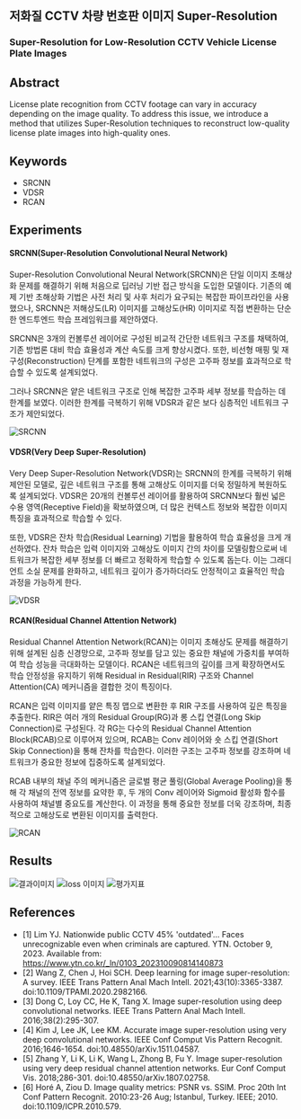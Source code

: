 ## 저화질 CCTV 차량 번호판 이미지 Super-Resolution 
### Super-Resolution for Low-Resolution CCTV Vehicle License Plate Images


## Abstract
License plate recognition from CCTV footage can vary in accuracy depending on the image quality. To address this issue, we introduce a method that utilizes Super-Resolution techniques to reconstruct low-quality license plate images into high-quality ones.

## Keywords

- SRCNN
- VDSR
- RCAN


## Experiments
#### SRCNN(Super-Resolution Convolutional Neural Network)
Super-Resolution Convolutional Neural Network(SRCNN)은 단일 이미지 초해상화 문제를 해결하기 위해 처음으로 딥러닝 기반 접근 방식을 도입한 모델이다. 기존의 예제 기반 초해상화 기법은 사전 처리 및 사후 처리가 요구되는 복잡한 파이프라인을 사용했으나, SRCNN은 저해상도(LR) 이미지를 고해상도(HR) 이미지로 직접 변환하는 단순한 엔드투엔드 학습 프레임워크를 제안하였다.

SRCNN은 3개의 컨볼루션 레이어로 구성된 비교적 간단한 네트워크 구조를 채택하여, 기존 방법론 대비 학습 효율성과 계산 속도를 크게 향상시켰다. 또한, 비선형 매핑 및 재구성(Reconstruction) 단계를 포함한 네트워크의 구성은 고주파 정보를 효과적으로 학습할 수 있도록 설계되었다.

그러나 SRCNN은 얕은 네트워크 구조로 인해 복잡한 고주파 세부 정보를 학습하는 데 한계를 보였다. 이러한 한계를 극복하기 위해 VDSR과 같은 보다 심층적인 네트워크 구조가 제안되었다.

![SRCNN](https://github.com/user-attachments/assets/67a95a14-12a5-4f93-9053-c5d1971be41a)

#### VDSR(Very Deep Super-Resolution)
Very Deep Super-Resolution Network(VDSR)는 SRCNN의 한계를 극복하기 위해 제안된 모델로, 깊은 네트워크 구조를 통해 고해상도 이미지를 더욱 정밀하게 복원하도록 설계되었다. VDSR은 20개의 컨볼루션 레이어를 활용하여 SRCNN보다 훨씬 넓은 수용 영역(Receptive Field)을 확보하였으며, 더 많은 컨텍스트 정보와 복잡한 이미지 특징을 효과적으로 학습할 수 있다.

또한, VDSR은 잔차 학습(Residual Learning) 기법을 활용하여 학습 효율성을 크게 개선하였다. 잔차 학습은 입력 이미지와 고해상도 이미지 간의 차이를 모델링함으로써 네트워크가 복잡한 세부 정보를 더 빠르고 정확하게 학습할 수 있도록 돕는다. 이는 그래디언트 소실 문제를 완화하고, 네트워크 깊이가 증가하더라도 안정적이고 효율적인 학습 과정을 가능하게 한다.

![VDSR](https://github.com/user-attachments/assets/ca48709c-8a11-45c7-930c-bc19fc319702)

#### RCAN(Residual Channel Attention Network)
Residual Channel Attention Network(RCAN)는 이미지 초해상도 문제를 해결하기 위해 설계된 심층 신경망으로, 고주파 정보를 담고 있는 중요한 채널에 가중치를 부여하여 학습 성능을 극대화하는 모델이다. RCAN은 네트워크의 깊이를 크게 확장하면서도 학습 안정성을 유지하기 위해 Residual in Residual(RIR) 구조와 Channel Attention(CA) 메커니즘을 결합한 것이 특징이다.

RCAN은 입력 이미지를 얕은 특징 맵으로 변환한 후 RIR 구조를 사용하여 깊은 특징을 추출한다. RIR은 여러 개의 Residual Group(RG)과 롱 스킵 연결(Long Skip Connection)로 구성된다. 각 RG는 다수의 Residual Channel Attention Block(RCAB)으로 이루어져 있으며, RCAB는 Conv 레이어와 숏 스킵 연결(Short Skip Connection)을 통해 잔차를 학습한다. 이러한 구조는 고주파 정보를 강조하며 네트워크가 중요한 정보에 집중하도록 설계되었다.

RCAB 내부의 채널 주의 메커니즘은 글로벌 평균 풀링(Global Average Pooling)을 통해 각 채널의 전역 정보를 요약한 후, 두 개의 Conv 레이어와 Sigmoid 활성화 함수를 사용하여 채널별 중요도를 계산한다. 이 과정을 통해 중요한 정보를 더욱 강조하며, 최종적으로 고해상도로 변환된 이미지를 출력한다.

![RCAN](https://github.com/user-attachments/assets/048b0e08-a425-4bbc-82fc-501893050702)

## Results

![결과이미지](https://github.com/user-attachments/assets/564ce706-64bc-4a05-9140-d36c5ffff195)
![loss 이미지](https://github.com/user-attachments/assets/de841487-91d8-45cc-8b2a-eecda9bd6acd)
![평가지표](https://github.com/user-attachments/assets/ee6fb69a-f545-43f4-86c2-1f9c774281f3)


## References
- [1] Lim YJ. Nationwide public CCTV 45% 'outdated'... Faces unrecognizable even when criminals are captured. YTN. October 9, 2023. Available from: https://www.ytn.co.kr/_ln/0103_202310090814140873
- [2] Wang Z, Chen J, Hoi SCH. Deep learning for image super-resolution: A survey. IEEE Trans Pattern Anal Mach Intell. 2021;43(10):3365-3387. doi:10.1109/TPAMI.2020.2982166.
- [3] Dong C, Loy CC, He K, Tang X. Image super-resolution using deep convolutional networks. IEEE Trans Pattern Anal Mach Intell. 2016;38(2):295-307.
- [4] Kim J, Lee JK, Lee KM. Accurate image super-resolution using very deep convolutional networks. IEEE Conf Comput Vis Pattern Recognit. 2016;1646-1654. doi:10.48550/arXiv.1511.04587.
- [5] Zhang Y, Li K, Li K, Wang L, Zhong B, Fu Y. Image super-resolution using very deep residual channel attention networks. Eur Conf Comput Vis. 2018;286-301. doi:10.48550/arXiv.1807.02758.
- [6] Horé A, Ziou D. Image quality metrics: PSNR vs. SSIM. Proc 20th Int Conf Pattern Recognit. 2010:23-26 Aug; Istanbul, Turkey. IEEE; 2010. doi:10.1109/ICPR.2010.579.
